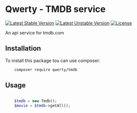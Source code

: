 # Qwerty - TMDB service

[![Latest Stable Version](http://poser.pugx.org/qwerty/tmdb/v)](https://packagist.org/packages/qwerty/tmdb)
[![Latest Unstable Version](http://poser.pugx.org/qwerty/tmdb/v/unstable)](https://packagist.org/packages/qwerty/tmdb)
[![License](http://poser.pugx.org/qwerty/tmdb/license)](https://packagist.org/packages/qwerty/tmdb)



An api service for tmdb.com


## Installation

To install this package tou can use composer:

```bash
    composer require qwerty/tmdb
```



## Usage 

```php

    $tmdb = new Tmdb();
    $movie = $tmdb->getAll();

```
